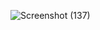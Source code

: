 ![Screenshot (137)](https://github.com/user-attachments/assets/316e3969-0a6e-48d5-9541-44cc03ea2407)
